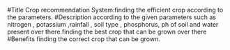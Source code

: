#Title
Crop recommendation System:finding the efficient crop according to the parameters.
#Description 
according to the given parameters such as nitrogen , potassium ,rainfall , soil type , phosphorus, ph of soil and water present over there.finding the best crop that can be grown over there
#Benefits 
finding the correct crop that can be grown.
